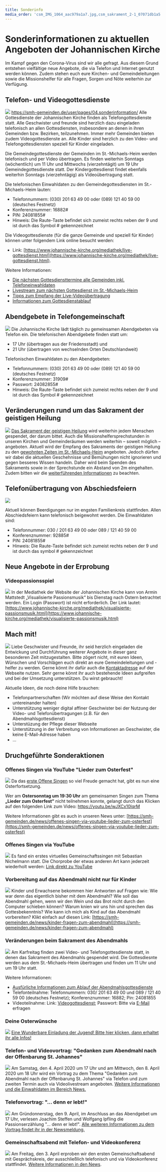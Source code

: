 ```yaml
---
title: Sonderinfo
media_order: 'csm_IMG_1064_aac979a1a7.jpg,csm_sakrament_2-1_07071db1a5.jpg,handshake-3382503_1920.jpg,study-862994_1920.jpg,worship-2964803_1920.jpg,music-656593_1920.jpg,help-4955863_1920.jpg,friedhof_friedensstadt_kapelle.jpg,friedhof_friedensstadt_grabsteine.jpg'
---
```


# Sonderinformationen zu aktuellen Angeboten der Johannischen Kirche

Im Kampf gegen den Corona-Virus sind wir alle gefragt. Aus diesem Grund entstehen vielfältige neue Angebote, die via Telefon und Internet genutzt werden können. Zudem stehen euch eure Kirchen- und Gemeindeleitungen sowie die Missionshelfer für alle Fragen, Sorgen und Nöte weiterhin zur Verfügung.

## Telefon- und Videogottesdienste
![](csm_IMG_1064_aac979a1a7.jpg?forceResize=100,100)
https://smh-gemeinden.de/user/pages/04.sonderinformation/
Alle Gottesdienste der Johannischen Kirche finden als Telefongottesdienste statt. Alle Geschwister und freunde sind herzlich dazu eingeladen telefonisch an allen Gottesdiensten, insbesondere an denen in ihren Gemeinden bzw. Bezirken, teilzunehmen. Immer mehr Gemeinden bieten zudem Videogottesdienste an. Alle Kinder sind herzlich zu den Video- und Telefongottesdiensten speziell für Kinder eingeladen.

Die Gemeindegottesdienste der Gemeinden im St.-Michaels-Heim werden telefonisch und per Video übertragen. Es finden weiterhin Sonntags (wöchentlich) um 11 Uhr und Mittwochs (vierzehntägit) um 19 Uhr Gemeindegottesdienste statt. Der Kindergottesdienst findet ebenfalls weiterhin Sonntags (vierzehntägig) als Videoübertragung statt.

Die telefonischen Einwahldaten zu den Gemeindegottesdiensten im St.-Michaels-Heim lauten:
* Telefonnummern: (030) 201 63 49 00 oder (089) 121 40 59 00 (deutsches Festnetz)
* Konferenznummer: 16882#
* PIN: 24081855#
* Hinweis: Die Raute-Taste befindet sich zumeist rechts neben der 9 und ist durch das Symbol # gekennzeichnet

Die Videogottesdienste (für die ganze Gemeinde und speziell für Kinder) können unter folgendem Link online besucht werden:
* Link: [https://www.johannische-kirche.org/mediathek/live-gottesdienst.html](https://www.johannische-kirche.org/mediathek/live-gottesdienst.html).

Weitere Informationen:
* [Die nächsten Gottesdiensttermine alle Gemeinden inkl. Telefoneinwahldaten](https://smh-gemeinden.de/news/gottesdienste-am-kommenden-sonntag)
* [Livestream zum nächsten Gottesdienst im St.-Michaels-Heim](https://www.johannische-kirche.org/mediathek/live-gottesdienst.html)
* [Tipps zum Empfang der Live-Videoübertragung](https://cloud.johannische-kirche.org/index.php/s/Smg4kD3tRNBENYp)
* [Informationen zum Gottesdienstablauf](https://www.johannische-kirche.org/lebenshilfe-und-angebote/gottesdienste.html)

## Abendgebete in Telefongemeinschaft
![](https://smh-gemeinden.de/user/pages/04.sonderinformation/study-862994_1920.jpg)
Die Johannische Kirche lädt täglich zu gemeinsamen Abendgebeten via Telefon ein. Die telefonischen Abendgebete finden statt um:
* 17 Uhr (übertragen aus der Friedensstadt) und
* 21 Uhr (übertragen von wechselnden Orten Deutschlandweit)

Telefonischen Einwahldaten zu den Abendgebeten:
* Telefonnummern: (030) 201 63 49 00 oder (089) 121 40 59 00 (deutsches Festnetz)
* Konferenznummer: 31909#
* Passwort: 24082855#
* Hinweis: Die Raute-Taste befindet sich zumeist rechts neben der 9 und ist durch das Symbol # gekennzeichnet

## Veränderungen rund um das Sakrament der geistigen Heilung
![](https://smh-gemeinden.de/user/pages/04.sonderinformation/csm_sakrament_2-1_07071db1a5.jpg)
[Das Sakrament der geistigen Heilung](https://www.johannische-kirche.org/lebenshilfe-und-angebote/sakramente/sakrament-der-geistigen-heilung.html) wird weiterhin  jedem Menschen gespendet, der darum bittet. Auch die Missionshelfersprechstunden in unseren Kirchen und Gemeinderäumen werden weiterhin – soweit möglich – angeboten. Aktuell wird der Empfang des Sakraments der geistigen Heilung zu den [gewohnten Zeiten im St.-Michaels-Heim](https://smh-gemeinden.de/veranstaltungen/kategorie:Sakrament) angeboten. Jedoch dürfen wir dabei die aktuellen Geschehnisse und Bemühungen nicht ignorieren und gegen besseres Wissen handeln. Daher wird beim Spenden des Sakraments sowie in der Sprechstunde ein Abstand von 2m eingehalten. Zudem bitten wir die [weiterführenden Informationen](https://smh-gemeinden.de/news/informationen-zum-sakrament-der-geistigen-heilung-im-st-michaels-heim) zu beachten.

## Telefonübertragung von Abschiedsfeiern
![](https://smh-gemeinden.de/user/pages/04.sonderinformation/friedhof_friedensstadt_grabsteine.jpg)

Aktuell können Beerdigungen nur im engsten Familienkreis stattfinden. Allen Abschiedsfeiern kann telefonisch beigewohnt werden. Die Einwahldaten sind:
* Telefonnummer: 030 / 201 63 49 00 oder 089 / 121 40 59 00
* Konferenznummer: 92885#
* PIN: 24081855#
* Hinweis: Die Raute-Taste befindet sich zumeist rechts neben der 9 und ist durch das symbol # gekennzeichnet

## Neue Angebote in der Erprobung
### Videopassionsspiel
![](https://smh-gemeinden.de/user/pages/02.news/77.videopassionsspiel/8D3F89D5-DD24-45D6-96FB-A1E864200F94.jpeg)
In der Mediathek der Website der Johannischen Kirche kann von Armin Mattstedt „Visualisierte Passionsmusik“ bis Dienstag nach Ostern betrachtet werden. Ein Login (Passwort) ist nicht erforderlich. Der Link lautet: [https://www.johannische-kirche.org/mediathek/visualisierte-passionsmusik.html](https://www.johannische-kirche.org/mediathek/visualisierte-passionsmusik.html)

## Mach mit!
![](https://smh-gemeinden.de/user/pages/04.sonderinformation/help-4955863_1920.jpg)
Liebe Geschwister und Freunde, ihr seid herzlich eingeladen die Entwickung und Durchführung weiterer Angebote in dieser ganz besonderen Zeit mitzugestalten. Bitte zögert nicht, mit euren Ideen, Wünschen und Vorschlägen euch direkt an eure Gemeindeleitungen und -helfer zu werden. Gerne könnt ihr dafür auch die [Kontaktadresse](https://smh-gemeinden.de/kontakt) auf der Webseite nutzen. Sehr gerne könnt ihr auch bestehende Ideen aufgreifen und bei der Umsetzung unterstützen. Du wirst gebraucht!

Aktuelle Ideen, die noch deine Hilfe brauchen:
* Telefonpartnerschaften (Wir möchten auf diese Weise den Kontakt untereinander halten)
* Unterstützung weniger digital affiner Geschwister bei der Nutzung der Video- und Telefonübertragungen (z.B. für den Abendmahlsgottesdienst)
* Unterstüzung der Pflege dieser Webseite
* Unterstützung in der Verbreitung von Informationen an Geschwister, die keine E-Mail-Adresse haben
* ...
## Druchgeführte Sonderaktionen
### Offenes Singen via YouTube "Lieder zum Osterfest"
![](https://smh-gemeinden.de/user/pages/04.sonderinformation/music-656593_1920.jpg)
Da das [erste Offene Singen](https://www.youtube.com/watch?v=oYnWWPVvThA&feature=youtu.be) so viel Freude gemacht hat, gibt es nun eine Osterfortsetzung.

Wer am **Ostersonntag um 19:30 Uhr** am gemeinsamen Singen zum Thema **„Lieder zum Osterfest“** nicht teilnehmen konnte, gelangt durch das Klicken auf den folgenden Link zum Video: https://youtu.be/wJXCx10lqrM

Weitere Informationen gibt es auch in unseren News unter: [https://smh-gemeinden.de/news/offenes-singen-via-youtube-lieder-zum-osterfest](https://smh-gemeinden.de/news/offenes-singen-via-youtube-lieder-zum-osterfest)

### Offenes Singen via YouTube
![](https://smh-gemeinden.de/user/pages/04.sonderinformation/music-656593_1920.jpg)
Es fand ein erstes virtuelles Gemeinschaftssingen mit Sebastian Nichelmann statt. Die Chorprobe der etwas anderen Art kann jederzeit wiederholt werden: [Link direkt zu YouTube](https://youtu.be/oYnWWPVvThA)

### Vorbereitung auf das Abendmahl nicht nur für Kinder
![](https://smh-gemeinden.de/user/pages/04.sonderinformation/worship-2964803_1920.jpg)
Kinder und Erwachsene bekommen hier Antworten auf Fragen wie: Wie war denn das eigentlich bisher mit dem Abendmahl? Wie soll das Abendmahl gehen, wenn wir den Wein und das Brot nicht durch den Computer schieben können? Warum knien wir uns hin und sprechen das Gottesbekenntnis? Wie kann ich mich als Kind auf das Abendmahl vorbereiten? Klikt einfach auf diesen Link: [https://smh-gemeinden.de/news/kinder-fragen-zum-abendmahl](https://smh-gemeinden.de/news/kinder-fragen-zum-abendmahl)

### Veränderungen beim Sakrament des Abendmahls
![](https://smh-gemeinden.de/user/pages/04.sonderinformation/worship-2964803_1920.jpg)
Am Karfreitag finden zwei Video- und Telefongottesdienste statt, in denen das Sakrament des Abendmahls gespendet wird. Die Gottesdiesnte werden aus dem St.-Michaels-Heim übertragen und finden um 11 Uhr und um 19 Uhr statt.

Weitere Informationen:
* [Ausfürliche Informationen zum Ablauf der Abendmahlsgottesdienste](https://smh-gemeinden.de/news/handhabung-des-abendmahls-2020)
* Telefonteilnahme: Telefonnummern: 030/ 201 63 49 00 und 089 / 121 40 59 00 (deutsches Festnetz); Konferenznummer: 16882; Pin: 24081855
* Videoteilnahme: Link: [Videogottesdienst](https://www.johannische-kirche.org/mediathek/live-gottesdienst.html); Passwort: Bitte via [E-Mail](https://smh-gemeinden.de/kontakt) erfragen

### Deine Osterwünsche
![](https://smh-gemeinden.de/user/pages/02.news/75.deine-osterwuensche-2020/easter-egg-3257201_1920.jpg)
[Eine Wunderbare Einladung der Jugend! Bitte hier klicken, dann erhaltet ihr alle Infos!](https://smh-gemeinden.de/news/deine-osterwuensche-2020)

### Telefon- und Videovortrag: "Gedanken zum Abendmahl nach der Offenbarung St. Johannes"
![](https://smh-gemeinden.de/user/pages/02.news/70.vortrag-gedanken-zum-abendmahl-nach-der-offenbarung-st-johannes/the-conference-3248255_1920.jpg)
Am Samstag, den 4. April 2020 um 17 Uhr und am Mittwoch, den 8. April 2020 um 18 Uhr wird ein Vortrag zu dem Thema "Gedanken zum Abendmahl nach der Offenbarung St. Johannes" via Telefon und zum zweiten Termin auch via Videolivestream angeboten. [Weitere Informationen und die Einwahldaten im Bereich News.](https://smh-gemeinden.de/news/vortrag-gedanken-zum-abendmahl-nach-der-offenbarung-st-johannes)

### Telefonvortrag: "... denn er lebt!"
![](https://smh-gemeinden.de/user/pages/02.news/70.vortrag-gedanken-zum-abendmahl-nach-der-offenbarung-st-johannes/the-conference-3248255_1920.jpg)
Am Gründonnerstag, den 9. April, im Anschluss an das Abendgebet um 17 Uhr, verlesen Joachim Steffen und Wolfgang Ipfling die Passionserzählung "... denn er lebt!". [Alle weiteren Informationen zu dem Vortrag findet ihr in der Newsmeldung.](https://smh-gemeinden.de/news/vortrag-denn-er-lebt)

### Gemeinschaftsabend mit Telefon- und Videokonferenz
![](https://smh-gemeinden.de/user/pages/04.sonderinformation/handshake-3382503_1920.jpg)
Am Freitag, den 3. April erproben wir den ersten Gemeinschaftsabend mit Gesprächskreis, der ausschließlich telefonisch und via Videokonferenz stattfindet. [Weitere Informationen in den News](https://smh-gemeinden.de/news/gemeinschaftsabend-online-und-am-telefon).